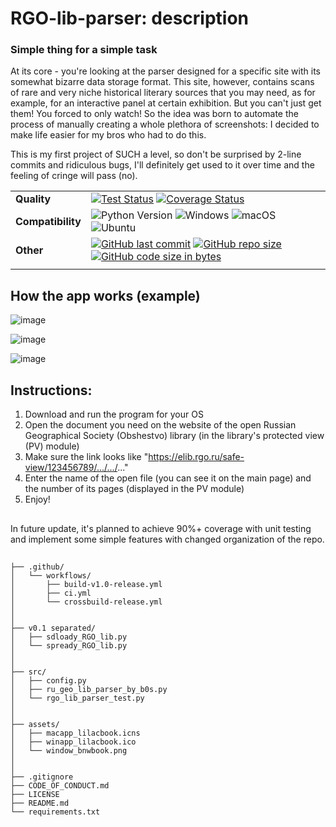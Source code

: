 # RGO-lib-parser: description
### Simple thing for a simple task
At its core - you're looking at the parser designed for a specific site with its somewhat bizarre data storage format. This site, however, contains scans of rare and very niche historical literary sources that you may need, as for example, for an interactive panel at certain exhibition. But you can't just get them! You forced to only watch! So the idea was born to automate the process of manually creating a whole plethora of screenshots: I decided to make life easier for my bros who had to do this. 

This is my first project of SUCH a level, so don't be surprised by 2-line commits and ridiculous bugs, I'll definitely get used to it over time and the feeling of cringe will pass (no).

|        |                                                                                                                                                             |
|-----------------|---------------------------------------------------------------------------------------------------------------------------------------------------------------------|
| **Quality** | [![Test Status](https://img.shields.io/github/actions/workflow/status/diam0voi/RGO-lib-parser/ci.yml?branch=main&label=tests&logo=github)](https://github.com/diam0voi/RGO-lib-parser/actions/workflows/ci.yml) [![Coverage Status](https://coveralls.io/repos/github/diam0voi/RGO-lib-parser/badge.svg?branch=main)](https://coveralls.io/github/diam0voi/RGO-lib-parser?branch=main) |
| **Compatibility** | ![Python Version](https://img.shields.io/badge/python-3.9%20%7C%203.10%20%7C%203.11%20%7C%203.12%20%7C%203.13+-green?logo=python&logoColor=yellow) ![Windows](https://img.shields.io/badge/Windows%2010+-0078D6) ![macOS](https://img.shields.io/badge/MacOS%2015+-000000?logo=macos&logoColor=white) ![Ubuntu](https://img.shields.io/badge/Ubuntu%2024+-E95420?logo=ubuntu&logoColor=white) |
| **Other**       |  [![GitHub last commit](https://img.shields.io/github/last-commit/diam0voi/RGO-lib-parser)](https://github.com/diam0voi/RGO-lib-parser/commits/main) [![GitHub repo size](https://img.shields.io/github/repo-size/diam0voi/RGO-lib-parser.svg)](https://github.com/diam0voi/RGO-lib-parser/) [![GitHub code size in bytes](https://img.shields.io/github/languages/code-size/diam0voi/RGO-lib-parser.svg)](https://github.com/diam0voi/RGO-lib-parser/) |
| | | 

## How the app works (example)
![image](https://github.com/user-attachments/assets/4ec54270-8c15-4eb1-b83e-0956a8c59e79)

![image](https://github.com/user-attachments/assets/6040a85c-3043-4d02-ad77-e4095adf2ec0)

![image](https://github.com/user-attachments/assets/f57566c9-c692-4e68-91f5-5f2589cf34dc)


## Instructions:
1. Download and run the program for your OS
2. Open the document you need on the website of the open Russian Geographical Society (Obshestvo) library (in the library's protected view (PV) module)
3. Make sure the link looks like "https://elib.rgo.ru/safe-view/123456789/.../.../..."
4. Enter the name of the open file (you can see it on the main page) and the number of its pages (displayed in the PV module)
5. Enjoy!


##
In future update, it's planned to achieve 90%+ coverage with unit testing and implement some simple features with changed organization of the repo.

##
```
├── .github/
│   └── workflows/
│       ├── build-v1.0-release.yml
│       ├── ci.yml
│       └── crossbuild-release.yml
│
│
├── v0.1 separated/        
│   ├── sdloady_RGO_lib.py
│   └── spready_RGO_lib.py
│
│
├── src/
│   ├── config.py
│   ├── ru_geo_lib_parser_by_b0s.py
│   └── rgo_lib_parser_test.py
│
│
├── assets/
│   ├── macapp_lilacbook.icns
│   ├── winapp_lilacbook.ico
│   └── window_bnwbook.png
│
│
├── .gitignore
├── CODE_OF_CONDUCT.md
├── LICENSE
├── README.md
└── requirements.txt
```
